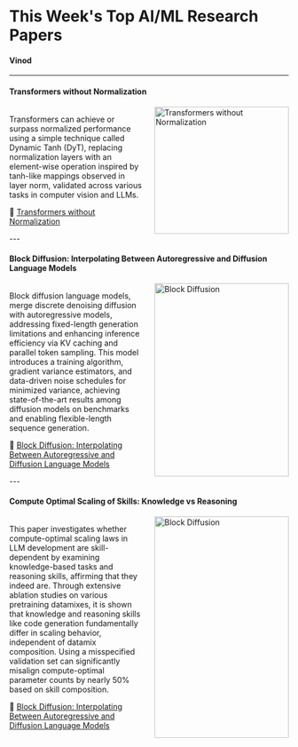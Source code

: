 
# This Week's Top AI/ML Research Papers

#### Vinod

---
<section>
    <h4>Transformers without Normalization</h4>
    <div style="display: grid; grid-template-columns: 1fr 1fr; gap: 20px; align-items: center;">
        <div>
            <p>Transformers can achieve or surpass normalized performance using a simple technique called Dynamic Tanh (DyT), replacing normalization layers with an element-wise operation inspired by tanh-like mappings observed in layer norm, validated across various tasks in computer vision and LLMs.</p>
            <p>
                🔗 <a href="https://arxiv.org/abs/2503.10622">Transformers without Normalization</a>
            </p>
        </div>
        <div>
            <img src="Pasted image 20250325101836.png" alt="Transformers without Normalization" style="width: 100%; max-height: 400px;">
        </div>
    </div>
</section>
---
<section>
    <h4>Block Diffusion: Interpolating Between Autoregressive and Diffusion Language Models</h4>
    <div style="display: grid; grid-template-columns: 1fr 1fr; gap: 20px; align-items: center;">
        <div>
            <p>Block diffusion language models, merge discrete denoising diffusion with autoregressive models, addressing fixed-length generation limitations and enhancing inference efficiency via KV caching and parallel token sampling. This model introduces a training algorithm, gradient variance estimators, and data-driven noise schedules for minimized variance, achieving state-of-the-art results among diffusion models on benchmarks and enabling flexible-length sequence generation.</p>
            <p>
                🔗 <a href="https://arxiv.org/abs/2503.09573">Block Diffusion: Interpolating Between Autoregressive and Diffusion Language Models</a>
            </p>
        </div>
        <div>
            <img src="Pasted image 20250325104949.png" alt="Block Diffusion" style="width: 100%; max-height: 400px;">
        </div>
    </div>
</section>
---
<section>
    <h4>Compute Optimal Scaling of Skills: Knowledge vs Reasoning</h4>
    <div style="display: grid; grid-template-columns: 1fr 1fr; gap: 20px; align-items: center;">
        <div>
            <p>This paper investigates whether compute-optimal scaling laws in LLM development are skill-dependent by examining knowledge-based tasks and reasoning skills, affirming that they indeed are. Through extensive ablation studies on various pretraining datamixes, it is shown that knowledge and reasoning skills like code generation fundamentally differ in scaling behavior, independent of datamix composition. Using a misspecified validation set can significantly misalign compute-optimal parameter counts by nearly 50% based on skill composition.</p>
            <p>
                🔗 <a href="https://arxiv.org/abs/2503.09573">Block Diffusion: Interpolating Between Autoregressive and Diffusion Language Models</a>
            </p>
        </div>
        <div>
            <img src="Pasted image 20250325104949.png" alt="Block Diffusion" style="width: 100%; max-height: 400px;">
        </div>
    </div>
</section>




